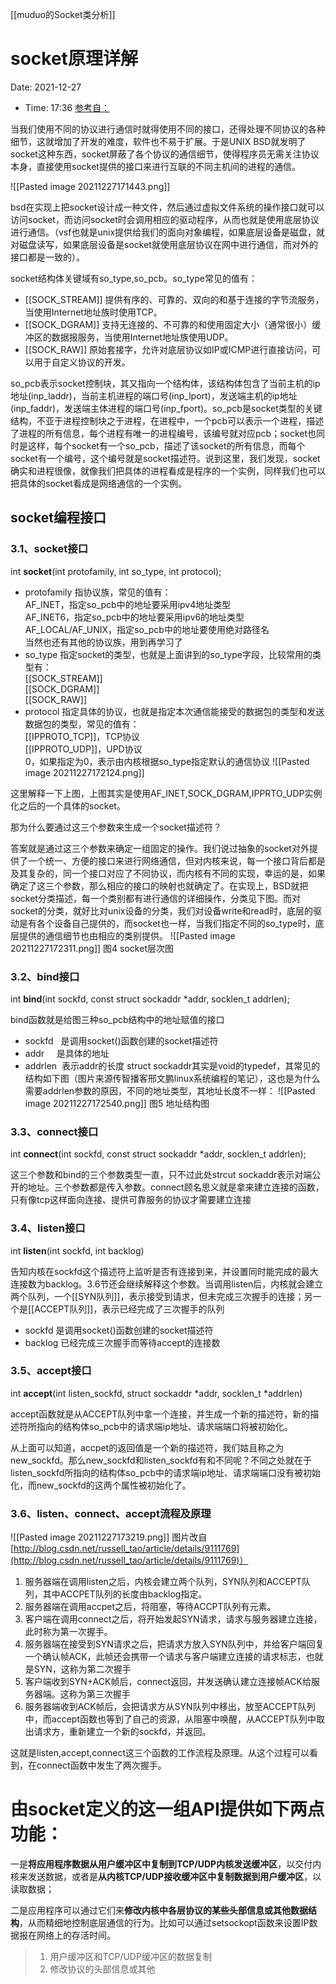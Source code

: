 [[muduo的Socket类分析]]


# socket原理详解
Date: 2021-12-27
- Time:  17:36
[参考自：](https://www.cnblogs.com/zengzy/p/5107516.html)

当我们使用不同的协议进行通信时就得使用不同的接口，还得处理不同协议的各种细节，这就增加了开发的难度，软件也不易于扩展。于是UNIX BSD就发明了socket这种东西，socket屏蔽了各个协议的通信细节，使得程序员无需关注协议本身，直接使用socket提供的接口来进行互联的不同主机间的进程的通信。

![[Pasted image 20211227171443.png]]

bsd在实现上把socket设计成一种文件，然后通过虚拟文件系统的操作接口就可以访问socket，而访问socket时会调用相应的驱动程序，从而也就是使用底层协议进行通信。（vsf也就是unix提供给我们的面向对象编程，如果底层设备是磁盘，就对磁盘读写，如果底层设备是socket就使用底层协议在网中进行通信，而对外的接口都是一致的）。

socket结构体关键域有so_type,so_pcb。so_type常见的值有：

-   [[SOCK_STREAM]] 提供有序的、可靠的、双向的和基于连接的字节流服务，当使用Internet地址族时使用TCP。
-   [[SOCK_DGRAM]] 支持无连接的、不可靠的和使用固定大小（通常很小）缓冲区的数据报服务，当使用Internet地址族使用UDP。
-   [[SOCK_RAW]] 原始套接字，允许对底层协议如IP或ICMP进行直接访问，可以用于自定义协议的开发。

so_pcb表示socket控制块，其又指向一个结构体，该结构体包含了当前主机的ip地址(inp_laddr)，当前主机进程的端口号(inp_lport)，发送端主机的ip地址(inp_faddr)，发送端主体进程的端口号(inp_fport)。so_pcb是socket类型的关键结构，不亚于进程控制块之于进程，在进程中，一个pcb可以表示一个进程，描述了进程的所有信息，每个进程有唯一的进程编号，该编号就对应pcb；socket也同时是这样，每个socket有一个so_pcb，描述了该socket的所有信息，而每个socket有一个编号，这个编号就是socket描述符。说到这里，我们发现，socket确实和进程很像，就像我们把具体的进程看成是程序的一个实例，同样我们也可以把具体的socket看成是网络通信的一个实例。


## socket编程接口
### 3.1、socket接口

int **socket**(int protofamily, int so_type, int protocol);

-   protofamily 指协议族，常见的值有：  
    AF_INET，指定so_pcb中的地址要采用ipv4地址类型  
    AF_INET6，指定so_pcb中的地址要采用ipv6的地址类型  
    AF_LOCAL/AF_UNIX，指定so_pcb中的地址要使用绝对路径名  
    当然也还有其他的协议族，用到再学习了
-   so_type 指定socket的类型，也就是上面讲到的so_type字段，比较常用的类型有：  
    [[SOCK_STREAM]]  
    [[SOCK_DGRAM]]  
    [[SOCK_RAW]]
-   protocol 指定具体的协议，也就是指定本次通信能接受的数据包的类型和发送数据包的类型，常见的值有：  
    [[IPPROTO_TCP]]，TCP协议  
    [[IPPROTO_UDP]]，UPD协议  
    0，如果指定为0，表示由内核根据so_type指定默认的通信协议
	![[Pasted image 20211227172124.png]]

这里解释一下上图，上图其实是使用AF_INET,SOCK_DGRAM,IPPRTO_UDP实例化之后的一个具体的socket。

那为什么要通过这三个参数来生成一个socket描述符？

答案就是通过这三个参数来确定一组固定的操作。我们说过抽象的socket对外提供了一个统一、方便的接口来进行网络通信，但对内核来说，每一个接口背后都是及其复杂的，同一个接口对应了不同协议，而内核有不同的实现，幸运的是，如果确定了这三个参数，那么相应的接口的映射也就确定了。在实现上，BSD就把socket分类描述，每一个类别都有进行通信的详细操作，分类见下图。而对socket的分类，就好比对unix设备的分类，我们对设备write和read时，底层的驱动是有各个设备自己提供的，而socket也一样，当我们指定不同的so_type时，底层提供的通信细节也由相应的类别提供。
![[Pasted image 20211227172311.png]] 图4 socket层次图


### 3.2、bind接口

int **bind**(int sockfd, const struct sockaddr *addr, socklen_t addrlen);

bind函数就是给图三种so_pcb结构中的地址赋值的接口

-   sockfd   是调用socket()函数创建的socket描述符
-   addr     是具体的地址
-   addrlen  表示addr的长度
struct sockaddr其实是void的typedef，其常见的结构如下图（图片来源传智播客邢文鹏linux系统编程的笔记），这也是为什么需要addrlen参数的原因，不同的地址类型，其地址长度不一样：
![[Pasted image 20211227172540.png]]
图5 地址结构图

### 3.3、connect接口

int **connect**(int sockfd, const struct sockaddr *addr, socklen_t addrlen);

这三个参数和bind的三个参数类型一直，只不过此处strcut sockaddr表示对端公开的地址。三个参数都是传入参数。connect顾名思义就是拿来建立连接的函数，只有像tcp这样面向连接、提供可靠服务的协议才需要建立连接


### 3.4、listen接口

int **listen**(int sockfd, int backlog)

告知内核在sockfd这个描述符上监听是否有连接到来，并设置同时能完成的最大连接数为backlog。3.6节还会继续解释这个参数。当调用listen后，内核就会建立两个队列，一个[[SYN队列]]，表示接受到请求，但未完成三次握手的连接；另一个是[[ACCEPT队列]]，表示已经完成了三次握手的队列

-   sockfd 是调用socket()函数创建的socket描述符
-   backlog 已经完成三次握手而等待accept的连接数

### 3.5、accept接口

int **accept**(int listen_sockfd, struct sockaddr *addr, socklen_t *addrlen)

accept函数就是从ACCEPT队列中拿一个连接，并生成一个新的描述符，新的描述符所指向的结构体so_pcb中的请求端ip地址、请求端端口将被初始化。

从上面可以知道，accpet的返回值是一个新的描述符，我们姑且称之为new_sockfd。那么new_sockfd和listen_sockfd有和不同呢？不同之处就在于listen_sockfd所指向的结构体so_pcb中的请求端ip地址、请求端端口没有被初始化，而new_sockfd的这两个属性被初始化了。

### 3.6、listen、connect、accept流程及原理
![[Pasted image 20211227173219.png]]
图片改自[http://blog.csdn.net/russell_tao/article/details/9111769](http://blog.csdn.net/russell_tao/article/details/9111769)）

1.  服务器端在调用listen之后，内核会建立两个队列，SYN队列和ACCEPT队列，其中ACCPET队列的长度由backlog指定。
2.  服务器端在调用accpet之后，将阻塞，等待ACCPT队列有元素。
3.  客户端在调用connect之后，将开始发起SYN请求，请求与服务器建立连接，此时称为第一次握手。
4.  服务器端在接受到SYN请求之后，把请求方放入SYN队列中，并给客户端回复一个确认帧ACK，此帧还会携带一个请求与客户端建立连接的请求标志，也就是SYN，这称为第二次握手
5.  客户端收到SYN+ACK帧后，connect返回，并发送确认建立连接帧ACK给服务器端。这称为第三次握手
6.  服务器端收到ACK帧后，会把请求方从SYN队列中移出，放至ACCEPT队列中，而accept函数也等到了自己的资源，从阻塞中唤醒，从ACCEPT队列中取出请求方，重新建立一个新的sockfd，并返回。

这就是listen,accept,connect这三个函数的工作流程及原理。从这个过程可以看到，在connect函数中发生了两次握手。


# 由socket定义的这一组API提供如下两点功能：

一是**将应用程序数据从用户缓冲区中复制到TCP/UDP内核发送缓冲区**，以交付内核来发送数据，或者是**从内核TCP/UDP接收缓冲区中复制数据到用户缓冲区**，以读取数据；

二是应用程序可以通过它们来**修改内核中各层协议的某些头部信息或其他数据结构**，从而精细地控制底层通信的行为。比如可以通过setsockopt函数来设置IP数据报在网络上的存活时间。


> 1. 用户缓冲区和TCP/UDP缓冲区的数据复制
> 2. 修改协议的头部信息或其他

